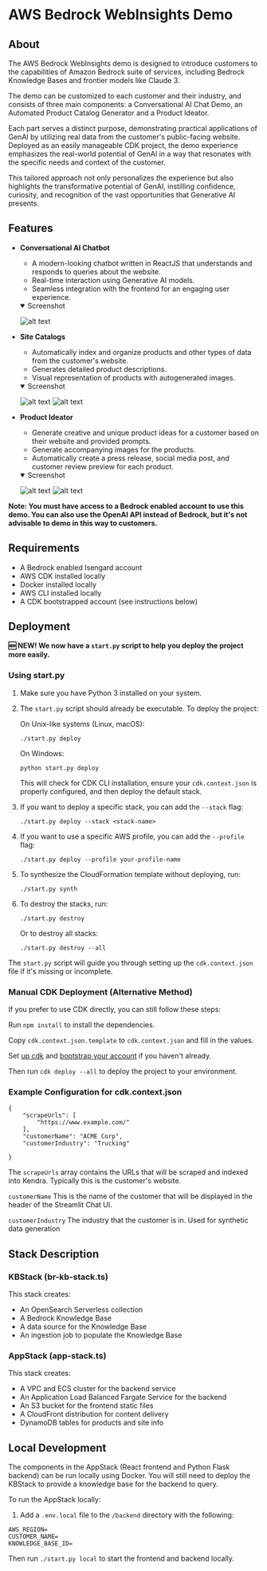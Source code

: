 # AWS Bedrock WebInsights Demo
## About
The AWS Bedrock WebInsights demo is designed to introduce customers to the capabilities of Amazon Bedrock suite of services, including Bedrock Knowledge Bases and frontier models like Claude 3.

 The demo can be customized to each customer and their industry, and consists of three main components: a Conversational AI Chat Demo, an Automated Product Catalog Generator and a Product Ideator.

Each part serves a distinct purpose, demonstrating practical applications of GenAI by utilizing real data from the customer's public-facing website. Deployed as an easily manageable CDK project, the demo experience emphasizes the real-world potential of GenAI in a way that resonates with the specific needs and context of the customer.

This tailored approach not only personalizes the experience but also highlights the transformative potential of GenAI, instilling confidence, curiosity, and recognition of the vast opportunities that Generative AI presents.

## Features
- **Conversational AI Chatbot**
  - A modern-looking chatbot written in ReactJS that understands and responds to queries about the website.
  - Real-time interaction using Generative AI models.
  - Seamless integration with the frontend for an engaging user experience.

   <details open>
    <summary>Screenshot</summary>

     ![alt text](chat.png)
   </details>

- **Site Catalogs**
  - Automatically index and organize products and other types of data from the customer's website.
  - Generates detailed product descriptions.
  - Visual representation of products with autogenerated images.

   <details open>
     <summary>Screenshot</summary>
     
     ![alt text](products.png)
     ![alt text](values.png)
   </details>

- **Product Ideator**
  - Generate creative and unique product ideas for a customer based on their website and provided prompts.
  - Generate accompanying images for the products.
  - Automatically create a press release, social media post, and customer review preview for each product.

   <details open>
     <summary>Screenshot</summary>
     
     ![alt text](ideator.png)
     ![alt text](idea.png)
   </details>

__Note: You must have access to a Bedrock enabled account to use this demo. You can also use the OpenAI API instead of Bedrock, but it's not advisable to demo in this way to customers.__


## Requirements
- A Bedrock enabled Isengard account
- AWS CDK installed locally
- Docker installed locally
- AWS CLI installed locally
- A CDK bootstrapped account (see instructions below)

## Deployment
__🆕 NEW! We now have a `start.py` script to help you deploy the project more easily.__

### Using start.py

1. Make sure you have Python 3 installed on your system.

2. The `start.py` script should already be executable. To deploy the project:

   On Unix-like systems (Linux, macOS):
   ```
   ./start.py deploy
   ```
   
   On Windows:
   ```
   python start.py deploy
   ```

   This will check for CDK CLI installation, ensure your `cdk.context.json` is properly configured, and then deploy the default stack.

3. If you want to deploy a specific stack, you can add the `--stack` flag:
   ```
   ./start.py deploy --stack <stack-name>
   ```

4. If you want to use a specific AWS profile, you can add the `--profile` flag:
   ```
   ./start.py deploy --profile your-profile-name
   ```

5. To synthesize the CloudFormation template without deploying, run:
   ```
   ./start.py synth
   ```

6. To destroy the stacks, run:
   ```
   ./start.py destroy
   ```
   Or to destroy all stacks:
   ```
   ./start.py destroy --all
   ```

The `start.py` script will guide you through setting up the `cdk.context.json` file if it's missing or incomplete.

### Manual CDK Deployment (Alternative Method)

If you prefer to use CDK directly, you can still follow these steps:

Run `npm install` to install the dependencies.

Copy `cdk.context.json.template` to `cdk.context.json` and fill in the values.

Set [up cdk](https://docs.aws.amazon.com/cdk/latest/guide/getting_started.html#getting_started_install) and [bootstrap your account](https://docs.aws.amazon.com/cdk/latest/guide/bootstrapping.html) if you haven't already.

Then run `cdk deploy --all` to deploy the project to your environment.

### Example Configuration for cdk.context.json
```
{
    "scrapeUrls": [
        "https://www.example.com/"
    ],
    "customerName": "ACME Corp",
    "customerIndustry": "Trucking"

}
```
The `scrapeUrls` array contains the URLs that will be scraped and indexed into Kendra. Typically this is the customer's website. 

`customerName` This is the name of the customer that will be displayed in the header of the Streamlit Chat UI.

`customerIndustry` The industry that the customer is in. Used for synthetic data generation

## Stack Description

### KBStack (br-kb-stack.ts)
This stack creates:
- An OpenSearch Serverless collection
- A Bedrock Knowledge Base
- A data source for the Knowledge Base
- An ingestion job to populate the Knowledge Base

### AppStack (app-stack.ts)
This stack creates:
- A VPC and ECS cluster for the backend service
- An Application Load Balanced Fargate Service for the backend
- An S3 bucket for the frontend static files
- A CloudFront distribution for content delivery
- DynamoDB tables for products and site info

## Local Development
The components in the AppStack (React frontend and Python Flask backend) can be run locally using Docker. You will still need to deploy the KBStack to provide a knowledge base for the backend to query.

To run the AppStack locally:

1. Add a `.env.local` file to the `/backend` directory with the following:
```
AWS_REGION=
CUSTOMER_NAME=
KNOWLEDGE_BASE_ID=
```

Then run `./start.py local` to start the frontend and backend locally. 
